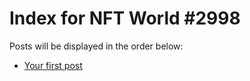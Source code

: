 # Index for NFT World #2998
Posts will be displayed in the order below:

- [Your first post](./001-first.md)

